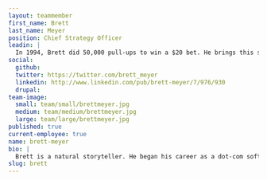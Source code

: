 ```yaml
---
layout: teammember
first_name: Brett
last_name: Meyer
position: Chief Strategy Officer
leadin: |
  In 1994, Brett did 50,000 pull-ups to win a $20 bet. He brings this same level of drive to his communications consulting. As our content strategist, Brett helps our clients craft compelling messages and measure the success of their digital campaigns.
social:
  github:
  twitter: https://twitter.com/brett_meyer
  linkedin: http://www.linkedin.com/pub/brett-meyer/7/976/930
  drupal:
team-image:
  small: team/small/brettmeyer.jpg
  medium: team/medium/brettmeyer.jpg
  large: team/large/brettmeyer.jpg
published: true
current-employee: true
name: brett-meyer
bio: |
  Brett is a natural storyteller. He began his career as a dot-com software developer. He and his wife then spent two years in Mali with the Peace Corps, where he trained grassroots organizations in technology and media. Following this experience, Brett served as Communications Director at the Nonprofit Technology Network for six years, helping grow NTEN’s community from a few thousand to over 50,000 engaged participants. Having worked in the nonprofit sector for so long, he has a deep understanding of the communications and fundraising challenges that our clients face. Brett is uniquely positioned to help them build comprehensive multi-channel marketing plans. He's also the only person in the office to have worked at a radio station in West Africa. [Instagram](https://www.instagram.com/madousamake/).
slug: brett
---
```

